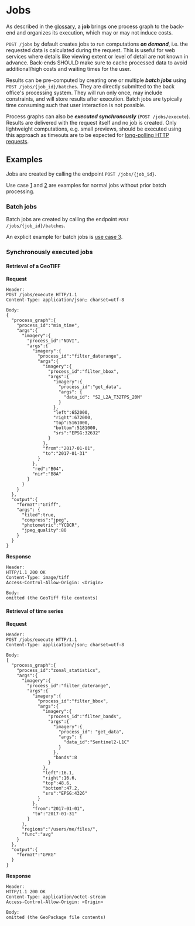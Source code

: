 # Jobs

As described in the [glossary](glossary.md), a **job** brings one process graph to the back-end and organizes its execution, which may or may not induce costs.

`POST /jobs` by default creates jobs to run computations ***on demand***, i.e. the requested data is calculated during the request. This is useful for web services where details like viewing extent or level of detail are not known in advance. Back-ends SHOULD make sure to cache processed data to avoid additional/high costs and waiting times for the user.

Results can be pre-computed by creating one or multiple ***batch jobs*** using  `POST /jobs/{job_id}/batches`.  They are directly submitted to the back office's processing system. They will run only once, may include constraints, and will store results after execution. Batch jobs are typically time consuming such that user interaction is not possible.

Process graphs can also be ***executed  synchronously*** (`POST /jobs/execute`). Results are delivered with the request itself and no job is created. Only lightweight computations, e.g. small previews, should be executed using this approach as timeouts are to be expected for [long-polling HTTP requests](https://www.pubnub.com/blog/2014-12-01-http-long-polling/).

## Examples

Jobs are created by calling the endpoint `POST /jobs/{job_id}`.

Use case [1](poc.md#use-case-1) and [2](poc.md#use-case-2) are examples for normal jobs without prior batch processing.

### Batch jobs

Batch jobs are created by calling the endpoint `POST /jobs/{job_id}/batches`.

An explicit example for batch jobs is [use case 3](poc.md#use-case-3).

### Synchronously executed jobs

#### Retrieval of a GeoTIFF

**Request**

```
Header:
POST /jobs/execute HTTP/1.1
Content-Type: application/json; charset=utf-8

Body:
{
  "process_graph":{
    "process_id":"min_time",
    "args":{
      "imagery":{
        "process_id":"NDVI",
        "args":{
          "imagery":{
            "process_id":"filter_daterange",
            "args":{
              "imagery":{
                "process_id":"filter_bbox",
                "args":{
                  "imagery":{
                    "process_id":"get_data",
                    "args": {
                      "data_id": "S2_L2A_T32TPS_20M"
                    }
                  },
                  "left":652000,
                  "right":672000,
                  "top":5161000,
                  "bottom":5181000,
                  "srs":"EPSG:32632"
                }
              },
              "from":"2017-01-01",
              "to":"2017-01-31"
            }
          },
          "red":"B04",
          "nir":"B8A"
        }
      }
    }
  },
  "output":{
    "format":"GTiff",
	"args": {
      "tiled":true,
      "compress":"jpeg",
      "photometric":"YCBCR",
      "jpeg_quality":80
	}
  }
}
```

**Response** 
```
Header:
HTTP/1.1 200 OK
Content-Type: image/tiff
Access-Control-Allow-Origin: <Origin>

Body:
omitted (the GeoTiff file contents)
```

#### Retrieval of time series

**Request**

```
Header:
POST /jobs/execute HTTP/1.1
Content-Type: application/json; charset=utf-8

Body:
{
  "process_graph":{
    "process_id":"zonal_statistics",
    "args":{
      "imagery":{
        "process_id":"filter_daterange",
        "args":{
          "imagery":{
            "process_id":"filter_bbox",
            "args":{
              "imagery":{
                "process_id":"filter_bands",
                "args":{
                  "imagery":{
                    "process_id": "get_data",
                    "args": {
                      "data_id":"Sentinel2-L1C"
                    }
                  },
                  "bands":8
                }
              },
              "left":16.1,
              "right":16.6,
              "top":48.6,
              "bottom":47.2,
              "srs":"EPSG:4326"
            }
          },
          "from":"2017-01-01",
          "to":"2017-01-31"
        }
      },
      "regions":"/users/me/files/",
      "func":"avg"
    }
  },
  "output":{
    "format":"GPKG"
  }
}
```

**Response** 

```
Header:
HTTP/1.1 200 OK
Content-Type: application/octet-stream
Access-Control-Allow-Origin: <Origin>

Body:
omitted (the GeoPackage file contents)
```

